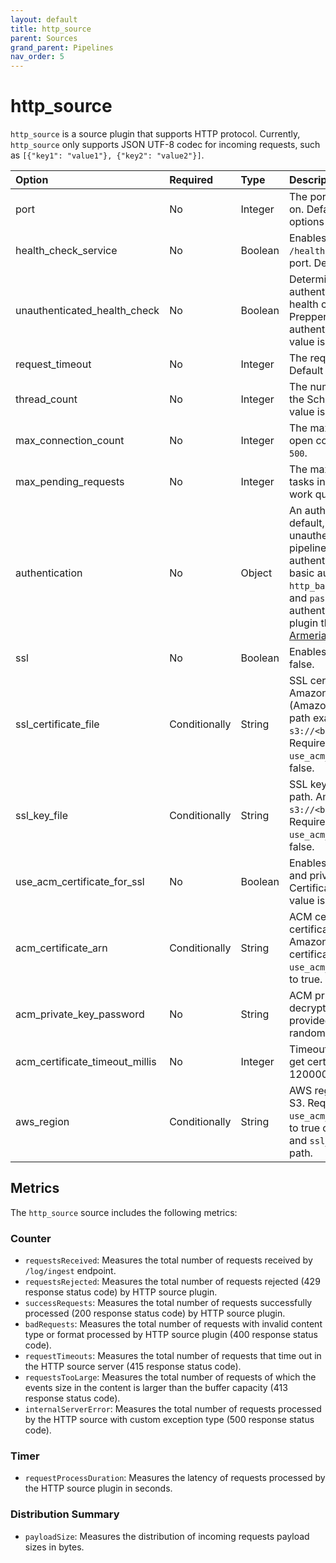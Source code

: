 ```yaml
---
layout: default
title: http_source
parent: Sources
grand_parent: Pipelines
nav_order: 5
---
```


# http_source

`http_source` is a source plugin that supports HTTP protocol. Currently, `http_source` only supports JSON UTF-8 codec for incoming requests, such as `[{"key1": "value1"}, {"key2": "value2"}]`.

Option | Required | Type | Description
:--- | :--- | :--- | :---
port | No | Integer | The port that the source is running on. Default value is `2021`. Valid options are between `0` and `65535`.
health_check_service | No | Boolean | Enables health check service on `/health` endpoint on the defined port. Default value is `false`.
unauthenticated_health_check | No | Boolean | Determines whether or not authentication is required on the health check endpoint. Data Prepper ignores this option if no authentication is defined. Default value is `false`.
request_timeout | No | Integer | The request timeout in millis. Default value is `10_000`.
thread_count | No | Integer | The number of threads to keep in the ScheduledThreadPool. Default value is `200`.
max_connection_count | No | Integer | The maximum allowed number of open connections. Default value is `500`.
max_pending_requests | No | Integer | The maximum number of allowed tasks in ScheduledThreadPool work queue. Default value is `1024`.
authentication | No | Object | An authentication configuration. By default, this creates an unauthenticated server for the pipeline. This uses pluggable authentication for HTTPS. To use basic authentication define the `http_basic` plugin with a `username` and `password`. To provide customer authentication, use or create a plugin that implements [ArmeriaHttpAuthenticationProvider](https://github.com/opensearch-project/data-prepper/blob/main/data-prepper-plugins/armeria-common/src/main/java/com/amazon/dataprepper/armeria/authentication/ArmeriaHttpAuthenticationProvider.java).
ssl | No | Boolean | Enables TLS/SSL. Default value is false.
ssl_certificate_file | Conditionally | String | SSL certificate chain file path or Amazon Simple Storage Service (Amazon S3) path. Amazon S3 path example `s3://<bucketName>/<path>`. Required if `ssl` is true and `use_acm_certificate_for_ssl` is false.
ssl_key_file | Conditionally | String | SSL key file path or Amazon S3 path. Amazon S3 path example `s3://<bucketName>/<path>`. Required if `ssl` is true and `use_acm_certificate_for_ssl` is false.
use_acm_certificate_for_ssl | No | Boolean | Enables TLS/SSL using certificate and private key from AWS Certificate Manager (ACM). Default value is false.
acm_certificate_arn | Conditionally | String | ACM certificate ARN. The ACM certificate takes preference over Amazon S3 or a local file system certificate. Required if `use_acm_certificate_for_ssl` is set to true.
acm_private_key_password | No | String | ACM private key password that decrypts the private key. If not provided, Data Prepper generates a random password.
acm_certificate_timeout_millis | No | Integer | Timeout in milliseconds for ACM to get certificates. Default value is 120000.
aws_region | Conditionally | String | AWS region to use ACM or Amazon S3. Required if `use_acm_certificate_for_ssl` is set to true or `ssl_certificate_file` and `ssl_key_file` is the Amazon S3 path.

<!--- ## Configuration

Content will be added to this section.--->

## Metrics

The `http_source` source includes the following metrics:

### Counter
- `requestsReceived`: Measures the total number of requests received by `/log/ingest` endpoint.
- `requestsRejected`: Measures the total number of requests rejected (429 response status code) by HTTP source plugin.
- `successRequests`: Measures the total number of requests successfully processed (200 response status code) by HTTP source plugin.
- `badRequests`: Measures the total number of requests with invalid content type or format processed by HTTP source plugin (400 response status code).
- `requestTimeouts`: Measures the total number of requests that time out in the HTTP source server (415 response status code).
- `requestsTooLarge`: Measures the total number of requests of which the events size in the content is larger than the buffer capacity (413 response status code).
- `internalServerError`: Measures the total number of requests processed by the HTTP source with custom exception type (500 response status code).

### Timer
- `requestProcessDuration`: Measures the latency of requests processed by the HTTP source plugin in seconds. 

### Distribution Summary
- `payloadSize`: Measures the distribution of incoming requests payload sizes in bytes.
